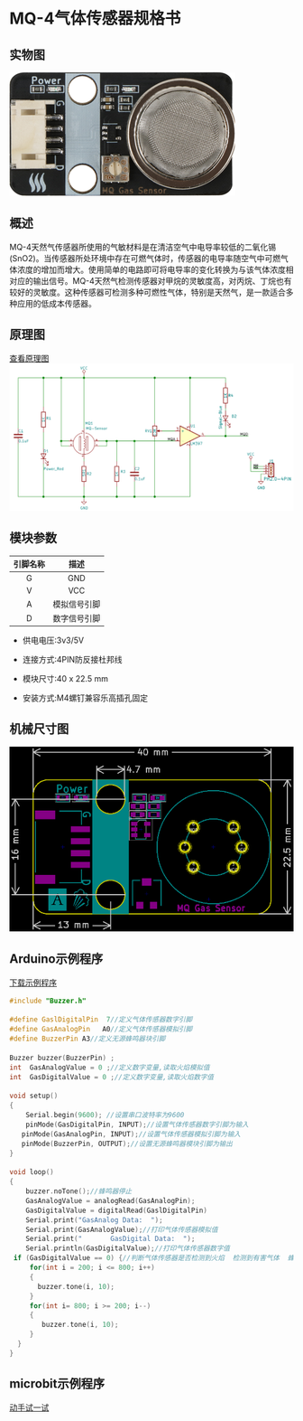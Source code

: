 # MQ-4气体传感器规格书

##  实物图

![实物图](mq_gas_sensor/mq_gas_sensor.png)

## 概述

​			MQ-4天然气传感器所使用的气敏材料是在清洁空气中电导率较低的二氧化锡(SnO2)。当传感器所处环境中存在可燃气体时，传感器的电导率随空气中可燃气体浓度的增加而增大。使用简单的电路即可将电导率的变化转换为与该气体浓度相对应的输出信号。MQ-4天然气检测传感器对甲烷的灵敏度高，对丙烷、丁烷也有较好的灵敏度。这种传感器可检测多种可燃性气体，特别是天然气，是一款适合多种应用的低成本传感器。

## 原理图

[查看原理图](mq_gas_sensor/mq_gas_sensor_schematic.pdf) 
![原理图](mq_gas_sensor/mq_gas_sensor_schematic.png)

## 模块参数

| 引脚名称 |     描述     |
| :------: | :----------: |
|    G     |     GND      |
|    V     |     VCC      |
|    A     | 模拟信号引脚 |
|    D     | 数字信号引脚 |

- 供电电压:3v3/5V

- 连接方式:4PIN防反接杜邦线

- 模块尺寸:40 x 22.5 mm

- 安装方式:M4螺钉兼容乐高插孔固定

## 机械尺寸图

![机械尺寸图](mq_gas_sensor/mq_gas_sensor_assembly.png)

## Arduino示例程序

 [下载示例程序](mq_gas_sensor/mq_gas_sensor.zip)

```c++
#include "Buzzer.h"

#define GaslDigitalPin  7//定义气体传感器数字引脚
#define GasAnalogPin   A0//定义气体传感器模拟引脚
#define BuzzerPin A3//定义无源蜂鸣器块引脚

Buzzer buzzer(BuzzerPin) ;
int  GasAnalogValue = 0 ;//定义数字变量,读取火焰模拟值
int  GasDigitalValue = 0 ;//定义数字变量,读取火焰数字值

void setup()
{
    Serial.begin(9600); //设置串口波特率为9600
    pinMode(GasDigitalPin, INPUT);//设置气体传感器数字引脚为输入
   pinMode(GasAnalogPin, INPUT);//设置气体传感器模拟引脚为输入
   pinMode(BuzzerPin, OUTPUT);//设置无源蜂鸣器模块引脚为输出
}

void loop()
{ 
    buzzer.noTone();//蜂鸣器停止
    GasAnalogValue = analogRead(GasAnalogPin);
    GasDigitalValue = digitalRead(GaslDigitalPin)
    Serial.print("GasAnalog Data:  ");
    Serial.print(GasAnalogValue);//打印气体传感器模拟值
    Serial.print("       GasDigital Data:  ");
    Serial.println(GasDigitalValue);//打印气体传感器数字值
 if (GasDigitalValue == 0) {//判断气体传感器是否检测到火焰  检测到有害气体  蜂鸣器报警 
     for(int i = 200; i <= 800; i++)
     {
       buzzer.tone(i, 10);
     }
     for(int i= 800; i >= 200; i--)
     {
        buzzer.tone(i, 10);
     }
  }
}
```

## microbit示例程序

<a href="https://makecode.microbit.org/_A9cLTEb0o49g" target="_blank">动手试一试</a>